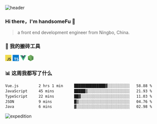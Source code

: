 ![header](https://raw.githubusercontent.com/fzq1998/fzq1998/master/header.png)

### Hi there，I'm handsomeFu 👋

> a front end development engineer from Ningbo, China.

### 🔧 我的搬砖工具
<code><img height="20" src="https://raw.githubusercontent.com/github/explore/80688e429a7d4ef2fca1e82350fe8e3517d3494d/topics/javascript/javascript.png" alt="javascript"></code>
<code><img height="20" src="https://raw.githubusercontent.com/github/explore/80688e429a7d4ef2fca1e82350fe8e3517d3494d/topics/typescript/typescript.png" alt="typescript"></code>
<code><img height="20" src="https://raw.githubusercontent.com/github/explore/80688e429a7d4ef2fca1e82350fe8e3517d3494d/topics/vue/vue.png" alt="vue"></code>
<code><img height="20" src="https://raw.githubusercontent.com/github/explore/80688e429a7d4ef2fca1e82350fe8e3517d3494d/topics/nodejs/nodejs.png" alt="nodejs"></code>



### 📊 这周我都写了什么
<!--START_SECTION:waka-->

```txt
Vue.js         2 hrs 1 min     ██████████████▓░░░░░░░░░░   58.88 %
JavaScript     45 mins         █████▒░░░░░░░░░░░░░░░░░░░   21.93 %
TypeScript     22 mins         ██▓░░░░░░░░░░░░░░░░░░░░░░   11.03 %
JSON           9 mins          █▒░░░░░░░░░░░░░░░░░░░░░░░   04.76 %
Java           6 mins          ▓░░░░░░░░░░░░░░░░░░░░░░░░   02.98 %
```

<!--END_SECTION:waka-->


![expedition](https://raw.githubusercontent.com/fzq1998/fzq1998/master/expedition.gif)


